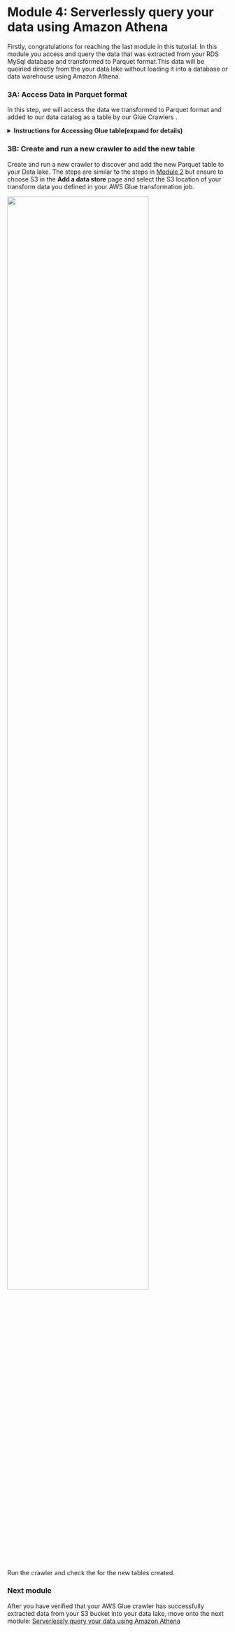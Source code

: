 
# Module 4: Serverlessly query your data using Amazon Athena

Firstly, congratulations for reaching the last module in this tutorial. In this module you access and query the data that was extracted from your RDS MySql database and transformed to Parquet format.This data will be queiried directly from the your data lake without loading it into a database or data warehouse using Amazon Athena. 


### 3A: Access Data in Parquet format  

In this step, we will access the data we transformed to Parquet format and added to our data catalog as a table by our Glue Crawlers .

<details>
<summary><strong>Instructions for Accessing Glue table(expand for details)</strong></summary><p>

1. Go to [AWS Glue](https://console.aws.amazon.com/glue/home?region=us-east-1) on the console.

1. On the left pane, under the Data catlog section, select **Tables**.

1. Select the checkbox beside the table name and click the action dropdown button as **Job name** .

1. Select the an exisitng IAM role or Create a new one which has permission to your Amazon S3 sources, targets, temporary directory, scripts, and any libraries used by the job.

1. On the **This job runs** section, select **A proposed script generated by AWS Glue**

1. FOr **ETL language**, select ***Python***

1. You can choose to leave the remaining configurations on their default settings and click **Next**.

1. On the **Choose a data source** page, select the table extracted by your AWS Glue Crawler. Ensure that the classification is stated as ```mysql``` and click **Next**

1. On the **Choose a data target** page, select **Create tables in your data target** option

1. Under **Data store**, select **Amazon S3**. Under **Format**, select **Parquet**, Under **Target path**, select the S3 bucket you created in step 1 then click **Next**.

1.On the **Map the source columns to target columns** page, click **Next** and click **Save job and edit script** on the job Review section. 

1. The code and diagram for the job will be dispayed now as shown below

	<img src="images/transformJob.png" width="180%">

1. Click **Run job** and on the pop up menu, also click **Run job**. The job will begin running and it should take a few minutes to complete.

1. To check the status of the job, go the AWS Glue console and click **Jobs** select the job from the job list by checking the checkbox next to the job. A window with several tabs will appear beneath the job list. Select the **History** which will show you the **Run status** of the job. If the job is successful, the run status will be displayed as ```Succeeded``` . 
	
	See below for a sample screenshot
	
	<img src="images/jobStatus.png" width="180%">


</p></details>


### 3B: Create and run a new crawler to add the new table

Create and run a new crawler to discover and add the new Parquet table to your Data lake. The steps are similar to the steps in [Module 2](..2/) but ensure to choose S3 in the **Add a data store** page and select the S3 location of your transform data you defined in your AWS Glue transformation job. 

<img src="images/addDataStore.png" width="80%">
	
Run the crawler and check the for the new tables created.
 

### Next module


After you have verified that your AWS Glue crawler has successfully extracted data from your S3 bucket into your data lake, move onto the next module: [Serverlessly query your data using Amazon Athena](../4_QueryWithAthena)

